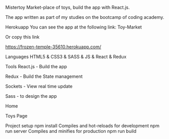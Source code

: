 Mistertoy
Market-place of toys, build the app with React.js.

The app written as part of my studies on the bootcamp of coding academy.

Herokuapp
You can see the app at the following link: Toy-Market

Or copy this link

https://frozen-temple-35610.herokuapp.com/

Languages
HTML5 & CSS3 & SASS & JS & React & Redux

Tools
React.js - Build the app

Redux - Build the State management

Sockets - View real time update

Sass - to design the app

Home

Toys Page

Project setup
npm install
Compiles and hot-reloads for development
npm run server
Compiles and minifies for production
npm run build
